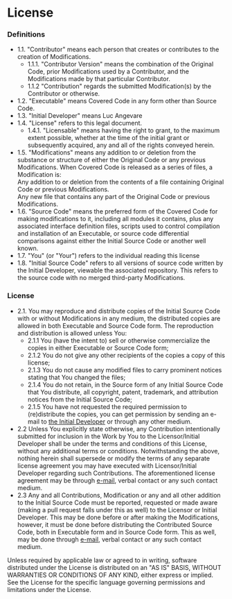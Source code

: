 # License
### Definitions
-   1.1. "Contributor" means each person that creates or contributes to the creation of Modifications.
	-   1.1.1. "Contributor Version" means the combination of the Original Code, prior Modifications used by a Contributor, and the Modifications made by that particular Contributor.
	- 1.1.2 "Contribution" regards the submitted Modification(s) by the Contributor or otherwise. 
-   1.2. "Executable" means Covered Code in any form other than Source Code.
-   1.3. "Initial Developer" means Luc Angevare
-   1.4. "License" refers to this legal document.
    - 1.4.1. "Licensable" means having the right to grant, to the maximum extent possible, whether at the time of the initial grant or subsequently acquired, any and all of the rights conveyed herein.
-   1.5. "Modifications" means any addition to or deletion from the substance or structure of either the Original Code or any previous Modifications. When Covered Code is released as a series of files, a Modification is:  
    Any addition to or deletion from the contents of a file containing Original Code or previous Modifications.  
    Any new file that contains any part of the Original Code or previous Modifications.
-   1.6. "Source Code" means the preferred form of the Covered Code for making modifications to it, including all modules it contains, plus any associated interface definition files, scripts used to control compilation and installation of an Executable, or source code differential comparisons against either the Initial Source Code or another well known.
-   1.7. "You" (or "Your") refers to the individual reading this license
- 1.8. "Initial Source Code" refers to all versions of source code written by the Initial Developer, viewable the associated repository. This refers to the source code with no merged third-party Modifications.

### License
- 2.1. You may reproduce and distribute copies of the Initial Source Code with or without Modifications in any medium, the distributed copies are allowed in both Executable and Source Code form. The reproduction and distribution is allowed unless You:
	- 2.1.1 You (have the intent to) sell or otherwise commercialize the copies in either Executable or Source Code form;
	- 2.1.2 You do not give any other recipients of the copies a copy of this license;
	- 2.1.3 You do not cause any modified files to carry prominent notices stating that You changed the files;
	- 2.1.4 You do not retain, in the Source form of any Initial Source Code that You distribute, all copyright, patent, trademark, and attribution notices from the Initial Source Code;
	- 2.1.5 You have not requested the required permission to (re)distribute the copies, you can get permission by sending an e-mail to [the Initial Developer](mailto:lucangevare@gmail.com) or through any other medium.
- 2.2 Unless You explicitly state otherwise, any Contribution intentionally submitted for inclusion in the Work by You to the Licensor/Initial Developer shall be under the terms and conditions of this License, without any additional terms or conditions. Notwithstanding the above, nothing herein shall supersede or modify the terms of any separate license agreement you may have executed with Licensor/Initial Developer regarding such Contributions. The aforementioned license agreement may be through [e-mail](mailto:lucangevare@gmail.com), verbal contact or any such contact medium.
- 2.3 Any and all Contributions, Modification or any and all other addition to the Initial Source Code must be reported, requested or made aware (making a pull request falls under this as well) to the Licensor or Initial Developer. This may be done before or after making the Modifications, however, it must be done before distributing the Contributed Source Code, both in Executable form and in Source Code form. This as well, may be done through [e-mail](mailto:lucangevare@gmail.com), verbal contact or any such contact medium.


Unless required by applicable law or agreed to in writing, software distributed under the License is distributed on an "AS IS" BASIS, WITHOUT WARRANTIES OR CONDITIONS OF ANY KIND, either express or implied. See the License for the specific language governing permissions and limitations under the License.
